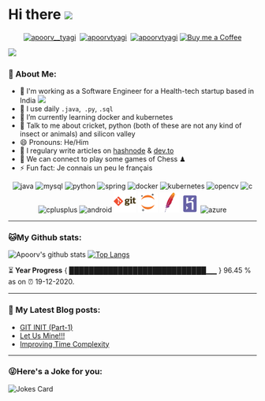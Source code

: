 # Hi there <img src="https://github.com/TheDudeThatCode/TheDudeThatCode/blob/master/Assets/Hi.gif" width="29px">
<p align="center">
<a href="https://twitter.com/apoorv__tyagi" target="blank"><img align="center" src="https://cdn.jsdelivr.net/npm/simple-icons@3.0.1/icons/twitter.svg" alt="apoorv__tyagi" height="20" width="20" /></a>&nbsp;
<a href="https://linkedin.com/in/apoorvtyagi" target="blank"><img align="center" src="https://cdn.jsdelivr.net/npm/simple-icons@3.0.1/icons/linkedin.svg" alt="apoorvtyagi" height="20" width="20" /></a>&nbsp;
<a href="https://hashnode.com/@apoorvtyagi" target="blank"><img align="center" src="https://cdn.jsdelivr.net/npm/simple-icons@3.0.1/icons/hashnode.svg" alt="apoorvtyagi" height="20" width="20" /></a>
<a href="https://www.buymeacoffee.com/apoorvtyagi"><img align="center" alt="Buy me a Coffee" width="22px" src="https://cdn.jsdelivr.net/npm/simple-icons@3.0.1/icons/buymeacoffee.svg" /></a>
</p>

![](https://camo.githubusercontent.com/992babdffd8c74a1502de375fbdf7e4d54773242/68747470733a2f2f6d656469612e67697068792e636f6d2f6d656469612f53576f536b4e36447854737a71494b4571762f67697068792e676966)

### 🤵 About Me:
- 🏦 I'm working as a Software Engineer for a Health-tech startup based in India 
      <img src="https://media.giphy.com/media/WUlplcMpOCEmTGBtBW/giphy.gif" width="30">
- 🤔 I use daily ```.java```,``` .py```, ```.sql```
- 🌱 I’m currently learning docker and kubernetes
- 💬 Talk to me about cricket, python (both of these are not any kind of insect or animals) and silicon valley
- 😄 Pronouns: He/Him
- 📝 I regulary write articles on [hashnode](https://apoorvtyagi.tech/) & [dev.to](https://dev.to/apoorvtyagi)
- 👯 We can connect to play some games of Chess ♟
- ⚡ Fun fact: Je connais un peu le français

<p align="center">
<img src="https://devicons.github.io/devicon/devicon.git/icons/java/java-original-wordmark.svg" alt="java" width="55" height="55"/> 
<img src="https://devicons.github.io/devicon/devicon.git/icons/mysql/mysql-original-wordmark.svg" alt="mysql" width="55" height="60"/> 
<img src="https://devicons.github.io/devicon/devicon.git/icons/python/python-original-wordmark.svg" alt="python" width="60" height="60"/>
<img src="https://www.vectorlogo.zone/logos/springio/springio-icon.svg" alt="spring" width="35" height="35"/>
<img src="https://devicons.github.io/devicon/devicon.git/icons/docker/docker-original-wordmark.svg" alt="docker" width="45" height="40"/> 
<img src="https://www.vectorlogo.zone/logos/kubernetes/kubernetes-icon.svg" alt="kubernetes" width="40" height="40"/>
<img src="https://www.vectorlogo.zone/logos/opencv/opencv-icon.svg" alt="opencv" width="40" height="40"/> 
<img src="https://devicons.github.io/devicon/devicon.git/icons/c/c-original.svg" alt="c" width="40" height="40"/> 
<img src="https://devicons.github.io/devicon/devicon.git/icons/cplusplus/cplusplus-original.svg" alt="cplusplus" width="40" height="40"/> 
<img src="https://devicons.github.io/devicon/devicon.git/icons/android/android-original-wordmark.svg" alt="android" width="40" height="40"/>
<img src="https://raw.githubusercontent.com/github/explore/80688e429a7d4ef2fca1e82350fe8e3517d3494d/topics/git/git.png" alt="GIT" width="45" height="45"/> 
<img src="https://raw.githubusercontent.com/github/explore/80688e429a7d4ef2fca1e82350fe8e3517d3494d/topics/jupyter-notebook/jupyter-notebook.png" alt="IPYNB" width="40" height="40"/> 
<img src="https://raw.githubusercontent.com/github/explore/80688e429a7d4ef2fca1e82350fe8e3517d3494d/topics/maven/maven.png" alt="MAVEN" width="40" height="40"/>
<img src="https://raw.githubusercontent.com/devicons/devicon/master/icons/heroku/heroku-plain.svg" alt="HEROKU" width="35" height="35"/> 
<img src="https://www.vectorlogo.zone/logos/microsoft_azure/microsoft_azure-icon.svg" alt="azure" width="40" height="40"/> 
</p>

---
### 🐱My Github stats:
![Apoorv's github stats](https://github-readme-stats.vercel.app/api?username=apoorvtyagi&show_icons=true&title_color=ffc857&icon_color=8ac926&text_color=daf7dc&bg_color=151515&hide=["stars"])
[![Top Langs](https://github-readme-stats.vercel.app/api/top-langs/?username=apoorvtyagi&layout=compact&text_color=daf7dc&bg_color=151515)](https://github.com/anuraghazra/github-readme-stats)

<!--START_SECTION:waka-->

<!--END_SECTION:waka-->

⏳ **Year Progress** { ████████████████████████████▁▁ } 96.45 % as on ⏰ 19-12-2020.

---

### 📕 My Latest Blog posts:
<!-- BLOG-POST-LIST:START -->
- [GIT INIT (Part-1)](https://apoorvtyagi.tech/git-init-part-1)
- [Let Us Mine!!!](https://apoorvtyagi.tech/let-us-mine)
- [Improving Time Complexity](https://apoorvtyagi.tech/improving-time-complexity)
<!-- BLOG-POST-LIST:END -->
---

### 😜Here's a Joke for you:
<img src="https://readme-jokes.vercel.app/api" alt="Jokes Card" />

